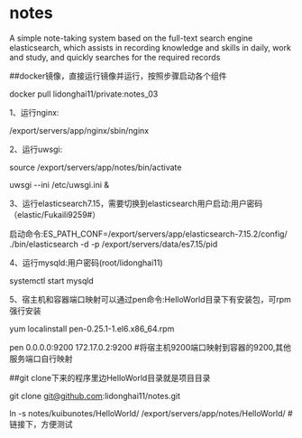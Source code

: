 # notes
A simple note-taking system based on the full-text search engine elasticsearch, which assists in recording knowledge and skills in daily, work and study, and quickly searches for the required records


##docker镜像，直接运行镜像并运行，按照步骤启动各个组件

docker pull  lidonghai11/private:notes_03

1、运行nginx:

/export/servers/app/nginx/sbin/nginx

2、运行uwsgi:

source  /export/servers/app/notes/bin/activate

uwsgi --ini /etc/uwsgi.ini &

3、运行elasticsearch7.15，需要切换到elasticsearch用户启动:用户密码（elastic/Fukaili9259#）

启动命令:ES_PATH_CONF=/export/servers/app/elasticsearch-7.15.2/config/  ./bin/elasticsearch  -d -p /export/servers/data/es7.15/pid

4、运行mysqld:用户密码(root/lidonghai11)

systemctl start mysqld 

5、宿主机和容器端口映射可以通过pen命令:HelloWorld目录下有安装包，可rpm强行安装

yum localinstall pen-0.25.1-1.el6.x86_64.rpm

pen  0.0.0.0:9200 172.17.0.2:9200  #将宿主机9200端口映射到容器的9200,其他服务端口自行映射


##git clone下来的程序里边HelloWorld目录就是项目目录

git  clone git@github.com:lidonghai11/notes.git

ln -s notes/kuibunotes/HelloWorld/  /export/servers/app/notes/HelloWorld/  #链接下，方便测试
